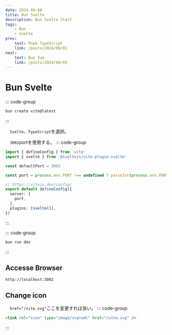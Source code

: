 ```yaml
---
date: 2024-08-08
title: Bun Svelte
description: Bun Svelte Start
tags: 
    - Bun
    - Svelte
prev:
    text: Pnpm TypeScript
    link: /posts/2024/08/01
next:
    text: Bun Vue
    link: /posts/2024/08/03
---
```


# Bun Svelte

::: code-group
```sh [bun]
bun create vite@latest
```
:::

&emsp;`Svelte`、`TypeScript`を選択。

&emsp;`3002`portを使用する。
::: code-group
```ts [vite.config.ts]
import { defineConfig } from 'vite'
import { svelte } from '@sveltejs/vite-plugin-svelte'

const defaultPort = 3002

const port = process.env.PORT !== undefined ? parseInt(process.env.PORT) : defaultPort

// https://vitejs.dev/config/
export default defineConfig({
  server: {
    port,
  },
  plugins: [svelte()],
})
```
:::

::: code-group
```sh [bun]
bun run dev
```
:::

## Accesse Browser
```
http://localhost:3002
```

## Change icon
&emsp;`href="/vite.svg"`ここを変更すれば良い。
::: code-group
```html [index.html]
<link rel="icon" type="image/svg+xml" href="/vite.svg" />
```
:::